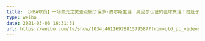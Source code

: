 ```yaml
---
title: 【NBA球员】一场血光之灾差点毁了保罗·皮尔斯生涯！奥尼尔认证的篮球真理！拉肚子照样能拿冠军？
type: weibo
date: 2021-03-06 16:31:31
url: https://weibo.com/tv/show/1034:4611697881579587?from=old_pc_videoshow
---
```


<!-- more -->